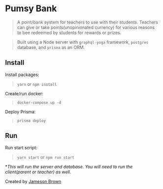 # Pumsy Bank

> A point/bank system for teachers to use with their students. Teachers can give or take points(unopinionated currency) for various reasons to bee redeemed by students for rewards or prizes.

> Built using a Node server with `graphql-yoga` framework, `postgres` database, and `prisma` as an ORM.

## Install

Install packages:  

> ```yarn``` or ```npm install```

Create/run docker:  

> ```docker-compose up -d```

Deploy Prisma:  

> ```prisma deploy```

## Run

Run start script:  

> ```yarn start``` or ```npm run start```

**This will run the server and database. You will need to run the client(parent or teacher) as well.*

Created by [Jameson Brown](https://www.jamesonb.com)
